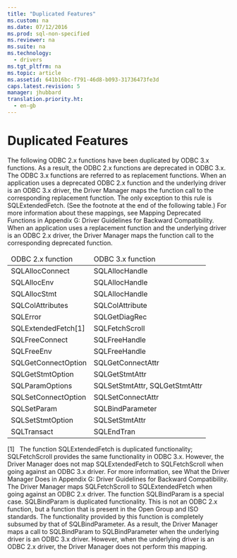 ```yaml
---
title: "Duplicated Features"
ms.custom: na
ms.date: 07/12/2016
ms.prod: sql-non-specified
ms.reviewer: na
ms.suite: na
ms.technology: 
  - drivers
ms.tgt_pltfrm: na
ms.topic: article
ms.assetid: 641b16bc-f791-46d8-b093-31736473fe3d
caps.latest.revision: 5
manager: jhubbard
translation.priority.ht: 
  - en-gb
---
```

# Duplicated Features
<?xml version="1.0" encoding="utf-8"?>
<developerConceptualDocument xmlns="http://ddue.schemas.microsoft.com/authoring/2003/5" xmlns:xlink="http://www.w3.org/1999/xlink" xmlns:xsi="http://www.w3.org/2001/XMLSchema-instance" xsi:schemaLocation="http://ddue.schemas.microsoft.com/authoring/2003/5 http://dduestorage.blob.core.windows.net/ddueschema/developer.xsd">
  <introduction>
    <para>The following ODBC 2.<legacyItalic>x</legacyItalic> functions have been duplicated by ODBC 3.<legacyItalic>x</legacyItalic> functions. As a result, the ODBC 2.<legacyItalic>x</legacyItalic> functions are deprecated in ODBC 3.<legacyItalic>x</legacyItalic>. The ODBC 3.<legacyItalic>x</legacyItalic> functions are referred to as replacement functions.</para>
    <para>When an application uses a deprecated ODBC 2.<legacyItalic>x</legacyItalic> function and the underlying driver is an ODBC 3.<legacyItalic>x</legacyItalic> driver, the Driver Manager maps the function call to the corresponding replacement function. The only exception to this rule is <legacyBold>SQLExtendedFetch</legacyBold>. (See the footnote at the end of the following table.) For more information about these mappings, see <legacyLink xlink:href="ee462617-1d79-4c88-afeb-b129cff34cc6">Mapping Deprecated Functions</legacyLink> in Appendix G: Driver Guidelines for Backward Compatibility.</para>
    <para>When an application uses a replacement function and the underlying driver is an ODBC 2.<legacyItalic>x </legacyItalic>driver, the Driver Manager maps the function call to the corresponding deprecated function.</para>
    <table xmlns:caps="http://schemas.microsoft.com/build/caps/2013/11">
      <thead>
        <tr>
          <TD>
            <para>ODBC 2.<legacyItalic>x</legacyItalic> function</para>
          </TD>
          <TD>
            <para>ODBC 3.<legacyItalic>x</legacyItalic> function</para>
          </TD>
        </tr>
      </thead>
      <tbody>
        <tr>
          <TD>
            <para>               <legacyBold>SQLAllocConnect</legacyBold>             </para>
          </TD>
          <TD>
            <para>               <legacyBold>SQLAllocHandle</legacyBold>             </para>
          </TD>
        </tr>
        <tr>
          <TD>
            <para>               <legacyBold>SQLAllocEnv</legacyBold>             </para>
          </TD>
          <TD>
            <para>               <legacyBold>SQLAllocHandle</legacyBold>             </para>
          </TD>
        </tr>
        <tr>
          <TD>
            <para>               <legacyBold>SQLAllocStmt</legacyBold>             </para>
          </TD>
          <TD>
            <para>               <legacyBold>SQLAllocHandle</legacyBold>             </para>
          </TD>
        </tr>
        <tr>
          <TD>
            <para>               <legacyBold>SQLColAttributes</legacyBold>             </para>
          </TD>
          <TD>
            <para>               <legacyBold>SQLColAttribute</legacyBold>             </para>
          </TD>
        </tr>
        <tr>
          <TD>
            <para>               <legacyBold>SQLError</legacyBold>             </para>
          </TD>
          <TD>
            <para>               <legacyBold>SQLGetDiagRec</legacyBold>             </para>
          </TD>
        </tr>
        <tr>
          <TD>
            <para>               <legacyBold>SQLExtendedFetch</legacyBold>[1]</para>
          </TD>
          <TD>
            <para>               <legacyBold>SQLFetchScroll</legacyBold>             </para>
          </TD>
        </tr>
        <tr>
          <TD>
            <para>               <legacyBold>SQLFreeConnect</legacyBold>             </para>
          </TD>
          <TD>
            <para>               <legacyBold>SQLFreeHandle</legacyBold>             </para>
          </TD>
        </tr>
        <tr>
          <TD>
            <para>               <legacyBold>SQLFreeEnv</legacyBold>             </para>
          </TD>
          <TD>
            <para>               <legacyBold>SQLFreeHandle</legacyBold>             </para>
          </TD>
        </tr>
        <tr>
          <TD>
            <para>               <legacyBold>SQLGetConnectOption</legacyBold>             </para>
          </TD>
          <TD>
            <para>               <legacyBold>SQLGetConnectAttr</legacyBold>             </para>
          </TD>
        </tr>
        <tr>
          <TD>
            <para>               <legacyBold>SQLGetStmtOption</legacyBold>             </para>
          </TD>
          <TD>
            <para>               <legacyBold>SQLGetStmtAttr</legacyBold>             </para>
          </TD>
        </tr>
        <tr>
          <TD>
            <para>               <legacyBold>SQLParamOptions</legacyBold>             </para>
          </TD>
          <TD>
            <para>               <legacyBold>SQLSetStmtAttr</legacyBold>, <legacyBold>SQLGetStmtAttr</legacyBold></para>
          </TD>
        </tr>
        <tr>
          <TD>
            <para>               <legacyBold>SQLSetConnectOption</legacyBold>             </para>
          </TD>
          <TD>
            <para>               <legacyBold>SQLSetConnectAttr</legacyBold>             </para>
          </TD>
        </tr>
        <tr>
          <TD>
            <para>               <legacyBold>SQLSetParam</legacyBold>             </para>
          </TD>
          <TD>
            <para>               <legacyBold>SQLBindParameter</legacyBold>             </para>
          </TD>
        </tr>
        <tr>
          <TD>
            <para>               <legacyBold>SQLSetStmtOption</legacyBold>             </para>
          </TD>
          <TD>
            <para>               <legacyBold>SQLSetStmtAttr</legacyBold>             </para>
          </TD>
        </tr>
        <tr>
          <TD>
            <para>               <legacyBold>SQLTransact</legacyBold>             </para>
          </TD>
          <TD>
            <para>               <legacyBold>SQLEndTran</legacyBold>             </para>
          </TD>
        </tr>
      </tbody>
    </table>
    <para>[1]   The function <legacyBold>SQLExtendedFetch</legacyBold> is duplicated functionality; <legacyBold>SQLFetchScroll</legacyBold> provides the same functionality in ODBC 3.<legacyItalic>x</legacyItalic>. However, the Driver Manager does not map <legacyBold>SQLExtendedFetch</legacyBold> to <legacyBold>SQLFetchScroll</legacyBold> when going against an ODBC 3.<legacyItalic>x</legacyItalic> driver. For more information, see <legacyLink xlink:href="57f65c38-d9ee-46c8-9051-128224a582c6">What the Driver Manager Does</legacyLink> in Appendix G: Driver Guidelines for Backward Compatibility. The Driver Manager maps <legacyBold>SQLFetchScroll</legacyBold> to <legacyBold>SQLExtendedFetch</legacyBold> when going against an ODBC 2.<legacyItalic>x</legacyItalic> driver.</para>
    <alert class="note">
      <para>The function <legacyBold>SQLBindParam</legacyBold> is a special case. <legacyBold>SQLBindParam</legacyBold> is duplicated functionality. This is not an ODBC 2<legacyItalic>.x </legacyItalic>function, but a function that is present in the Open Group and ISO standards. The functionality provided by this function is completely subsumed by that of <legacyBold>SQLBindParameter</legacyBold>. As a result, the Driver Manager maps a call to <legacyBold>SQLBindParam</legacyBold> to <legacyBold>SQLBindParameter</legacyBold> when the underlying driver is an ODBC 3.<legacyItalic>x</legacyItalic> driver. However, when the underlying driver is an ODBC 2<legacyItalic>.x </legacyItalic>driver, the Driver Manager does not perform this mapping.</para>
    </alert>
  </introduction>
  <relatedTopics />
</developerConceptualDocument>